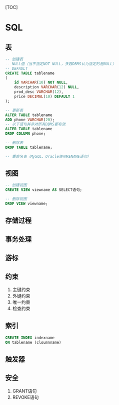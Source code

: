 [TOC]

# SQL

## 表

```sql
-- 创建表
-- NULL值（当不指定NOT NULL，多数DBMS认为指定的是NULL）
-- DEFAULT
CREATE TABLE tablename
(
    id VARCHAR(10) NOT NULL,
    description VARCHAR(12) NULL,
    prod_desc VARCHAR(12),
    price DECIMAL(10) DEFAULT 1
);

-- 更新表
ALTER TABLE tablename
ADD phone VARCHAR(20);
-- 以下语句并非对所有DBMS都有效
ALTER TABLE tablename
DROP COLUMN phone;

-- 删除表
DROP TABLE tablename;

-- 重命名表（MySQL、Oracle使用RENAME语句）
```

## 视图

```sql
-- 创建视图
CREATE VIEW viewname AS SELECT语句;

-- 删除视图
DROP VIEW viewname;
```

## 存储过程

## 事务处理

## 游标

## 约束

1. 主键约束
2. 外键约束
3. 唯一约束
4. 检查约束

## 索引

```sql
CREATE INDEX indexname
ON tablename (cloumnname)
```

## 触发器

## 安全

1. GRANT语句
2. REVOKE语句
